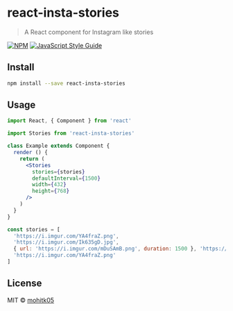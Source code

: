 # react-insta-stories

> A React component for Instagram like stories

[![NPM](https://img.shields.io/npm/v/react-insta-stories.svg)](https://www.npmjs.com/package/react-insta-stories) [![JavaScript Style Guide](https://img.shields.io/badge/code_style-standard-brightgreen.svg)](https://standardjs.com)

## Install

```bash
npm install --save react-insta-stories
```

## Usage

```jsx
import React, { Component } from 'react'

import Stories from 'react-insta-stories'

class Example extends Component {
  render () {
    return (
      <Stories 
        stories={stories}
        defaultInterval={1500}
        width={432}
        height={768}
      />
    )
  }
}

const stories = [
  'https://i.imgur.com/YA4fraZ.png', 
  'https://i.imgur.com/Ik635gD.jpg', 
  { url: 'https://i.imgur.com/mDuSAmB.png', duration: 1500 }, 'https://www.jlstms.com/data/wallpapers/54/im58571310.jpg',
  'https://i.imgur.com/YA4fraZ.png'
]
```

## License

MIT © [mohitk05](https://github.com/mohitk05)
